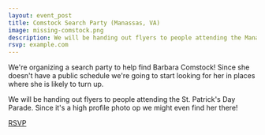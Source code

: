 ```yaml
---
layout: event_post
title: Comstock Search Party (Manassas, VA)
image: missing-comstock.png
description: We will be handing out flyers to people attending the Manassas St. Patrick's Day Parade. Since it's a high profile photo op we might even find her there!
rsvp: example.com
---
```


We're organizing a search party to help find Barbara Comstock! Since she doesn't have a public schedule we're going to start looking for her in places where she is likely to turn up.

We will be handing out flyers to people attending the St. Patrick's Day Parade. Since it's a high profile photo op we might even find her there!

<a href="" class="action-link">RSVP</a>
